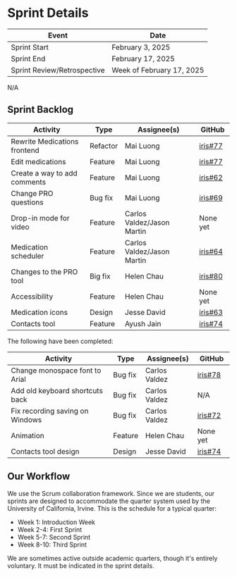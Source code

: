 Sprint Details
==============

| Event                       | Date                      |
| --------------------------- | ------------------------- |
| Sprint Start                | February 3, 2025          |
| Sprint End                  | February 17, 2025         |
| Sprint Review/Retrospective | Week of February 17, 2025 |

N/A

Sprint Backlog
--------------

| Activity                     | Type     | Assignee(s)                | GitHub                                                    |
| ---------------------------- | -------- | -------------------------- | --------------------------------------------------------- |
| Rewrite Medications frontend | Refactor | Mai Luong                  | [iris#77](https://github.com/ojosproject/iris/pull/77)    |
| Edit medications             | Feature  | Mai Luong                  | [iris#77](https://github.com/ojosproject/iris/pull/77)    |
| Create a way to add comments | Feature  | Mai Luong                  | [iris#62](https://github.com/ojosproject/iris/issues/62/) |
| Change PRO questions         | Bug fix  | Mai Luong                  | [iris#69](https://github.com/ojosproject/iris/issues/69/) |
| Drop-in mode for video       | Feature  | Carlos Valdez/Jason Martin | None yet                                                  |
| Medication scheduler         | Feature  | Carlos Valdez/Jason Martin | [iris#64](https://github.com/ojosproject/iris/issues/64/) |
| Changes to the PRO tool      | Big fix  | Helen Chau                 | [iris#80](https://github.com/ojosproject/iris/issues/80)  |
| Accessibility                | Feature  | Helen Chau                 | None yet                                                  |
| Medication icons             | Design   | Jesse David                | [iris#63](https://github.com/ojosproject/iris/issues/63/) |
| Contacts tool                | Feature  | Ayush Jain                 | [iris#74](https://github.com/ojosproject/iris/issues/74/) |

The following have been completed:

| Activity                        | Type    | Assignee(s)   | GitHub                                                    |
| ------------------------------- | ------- | ------------- | --------------------------------------------------------- |
| Change monospace font to Arial  | Bug fix | Carlos Valdez | [iris#78](https://github.com/ojosproject/iris/issues/78/) |
| Add old keyboard shortcuts back | Bug fix | Carlos Valdez | N/A                                                       |
| Fix recording saving on Windows | Bug fix | Carlos Valdez | [iris#72](https://github.com/ojosproject/iris/issues/72/) |
| Animation                       | Feature | Helen Chau    | None yet                                                  |
| Contacts tool design            | Design  | Jesse David   | [iris#74](https://github.com/ojosproject/iris/issues/74/) |

Our Workflow
------------

We use the Scrum collaboration framework. Since we are students, our sprints are
designed to accommodate the quarter system used by the University of California,
Irvine. This is the schedule for a typical quarter:

- Week 1: Introduction Week
- Week 2-4: First Sprint
- Week 5-7: Second Sprint
- Week 8-10: Third Sprint

We are sometimes active outside academic quarters, though it's entirely
voluntary. It must be indicated in the sprint details.
